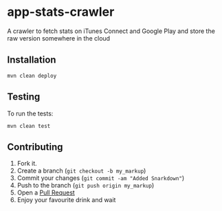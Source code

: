 app-stats-crawler
=================

A crawler to fetch stats on iTunes Connect and Google Play and store the raw version somewhere in the cloud

Installation
------------

    mvn clean deploy
    
Testing
-------

To run the tests:

    mvn clean test

Contributing
------------

1. Fork it.
2. Create a branch (`git checkout -b my_markup`)
3. Commit your changes (`git commit -am "Added Snarkdown"`)
4. Push to the branch (`git push origin my_markup`)
5. Open a [Pull Request][1]
6. Enjoy your favourite drink and wait

[1]: https://github.com/micheleorsi/app-stats-crawler/pulls